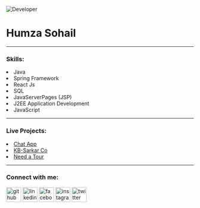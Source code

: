 ![Developer](https://camo.githubusercontent.com/962609ed6e1ac4986487d6fdaf71bc61d3d761b0b8620ab60a2f6a3d4766f47a/68747470733a2f2f64313573686c6c6b73776b6374302e636c6f756466726f6e742e6e65742f77702d636f6e74656e742f626c6f67732e6469722f312f66696c65732f323032302f30342f36393036313830315f313938333332343537383433363438395f363836353732363633323531353037363039365f6f2d383030783435302d312d373638783433322e6a7067)

<h1> Humza Sohail </h1>

<hr />

<h3>Skills: </h3>
<ui>
  <li>
    Java
  </li>
   <li>
  Spring Framework
   </li>
    <li>
  React Js
  </li>
  <li>
  SQL
  </li>
   <li>
  JavaServerPages (JSP)
  </li>
  <li>
  J2EE Application Development
  </li>
  <li>
  JavaScript
  </li>
</ui>
<hr />

<h3>Live Projects: </h3>
<ui>
  <li>
    <a href="https://uni-chat-application.netlify.app/"> Chat App </a>
  </li>
   <li>
  <a href="https://kb-sarkar.com/"> KB-Sarkar Co </a>
   </li>
    <li>
  <a href="https://www.needatour.com/"> Need a Tour </a>
  </li>
</ui>

<hr />

<h3> Connect with me:  </h3>


[<img src='https://cdn.jsdelivr.net/npm/simple-icons@3.0.1/icons/github.svg' alt='github'  height='40'>](https://github.com/humzas111)    [<img src='https://cdn.jsdelivr.net/npm/simple-icons@3.0.1/icons/linkedin.svg' alt='linkedin'  height='40'>](https://www.linkedin.com/in/humzasohail//)    [<img src='https://cdn.jsdelivr.net/npm/simple-icons@3.0.1/icons/facebook.svg' alt='facebook'  height='40'>](https://www.facebook.com/humza.xohail/)    [<img src='https://cdn.jsdelivr.net/npm/simple-icons@3.0.1/icons/instagram.svg' alt='instagram'  height='40'>](https://www.instagram.com/humzasohail._//)    [<img src='https://cdn.jsdelivr.net/npm/simple-icons@3.0.1/icons/twitter.svg' alt='twitter' height='40'>](https://twitter.com/HumzaX)  
